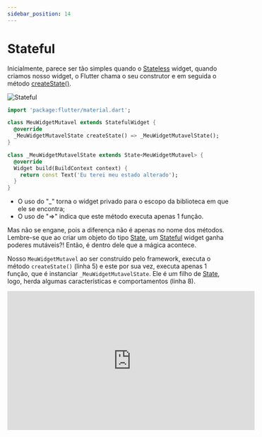 ```yaml
---
sidebar_position: 14
---
```


# Stateful

Inicialmente, parece ser tão simples quando o [Stateless](https://api.flutter.dev/flutter/widgets/StatelessWidget-class.html) widget, quando criamos nosso widget, o Flutter chama o seu construtor e em seguida o método [createState()](https://api.flutter.dev/flutter/widgets/StatefulWidget/createState.html).

![Stateful](/img/stateful.png)

```dart
import 'package:flutter/material.dart';

class MeuWidgetMutavel extends StatefulWidget {
  @override
  _MeuWidgetMutavelState createState() => _MeuWidgetMutavelState();
}

class _MeuWidgetMutavelState extends State<MeuWidgetMutavel> {
  @override
  Widget build(BuildContext context) {
    return const Text('Eu terei meu estado alterado');
  }
}

```

* O uso do "\_" torna o widget privado para o escopo da biblioteca em que ele se encontra;
* O uso de "=>" indica que este método executa apenas 1 função.

Mas não se engane, pois a diferença não é apenas no nome dos métodos. Lembre-se que ao criar um objeto do tipo [State](https://api.flutter.dev/flutter/widgets/State-class.html), um [Stateful](https://api.flutter.dev/flutter/widgets/StatefulWidget-class.html) widget ganha poderes mutáveis?! Então, é dentro dele que a mágica acontece.

Nosso `MeuWidgetMutavel` ao ser construído pelo framework, executa o método `createState()` (linha 5) e este por sua vez, executa apenas 1 função, que é instanciar `_MeuWidgetMutavelState`. Ele é um filho de [State](https://api.flutter.dev/flutter/widgets/State-class.html), logo, herda algumas características e comportamentos (linha 8).

<div class="video-container">
<iframe width="560" height="315" src="https://www.youtube.com/embed/zjwQKf_cRRs" title="YouTube video player" frameborder="0" allow="accelerometer; autoplay; clipboard-write; encrypted-media; gyroscope; picture-in-picture" allowfullscreen></iframe>
</div>

